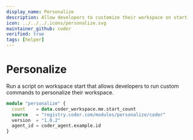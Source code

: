 ```yaml
---
display_name: Personalize
description: Allow developers to customize their workspace on start
icon: ../../../.icons/personalize.svg
maintainer_github: coder
verified: true
tags: [helper]
---
```


# Personalize

Run a script on workspace start that allows developers to run custom commands to personalize their workspace.

```tf
module "personalize" {
  count    = data.coder_workspace.me.start_count
  source   = "registry.coder.com/modules/personalize/coder"
  version  = "1.0.2"
  agent_id = coder_agent.example.id
}
```
